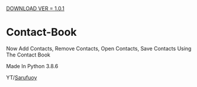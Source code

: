 <a href="https://raw.githubusercontent.com/Chatty9/Contact-Book/main/Versions/contact.png">DOWNLOAD VER = 1.0.1</a>

# Contact-Book

Now Add Contacts, Remove Contacts, Open Contacts, Save Contacts Using The Contact Book

<p>Made In Python 3.8.6</p>


<p>YT/<a href="https://www.youtube.com/channel/UCopestw7bpe-Sqn_Xwtc1pw">Sarufuoy</a></p>
